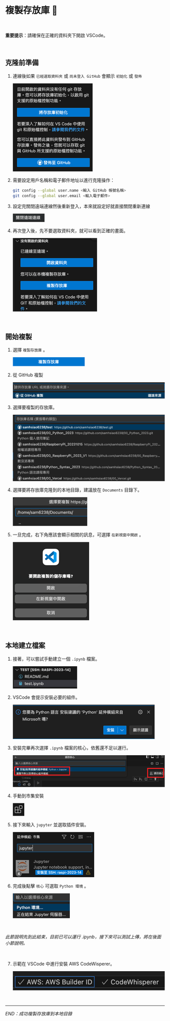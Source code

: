 # 複製存放庫 📌

</br>

**重要提示**：請確保在正確的資料夾下開啟 VSCode。

</br>

## 克隆前準備

1. 連線後如果 `已經選取資料夾` 或 `尚未登入 GitHub` 會顯示 `初始化` 或 `發佈`

    ![](images/img_026.png)


2. 需要設定用戶名稱和電子郵件地址以進行克隆操作：

    ```bash
    git config --global user.name <輸入 GitHub 帳號名稱>
    git config --global user.email <輸入電子郵件>
    ```


3. 設定完關閉遠端連線然後重新登入，本來就設定好就直接關閉重新連線

    ![](images/img_27.png)




4. 再次登入後，先不要選取資料夾，就可以看到正確的畫面。

    ![](images/img_28.png)

</br>

## 開始複製

1. 選擇 `複製存放庫` 。
   
    ![](images/img_29.png)


   
2. 從 GitHub 複製
   
   ![](images/img_30.png)


3. 選擇要複製的存放庫。
   
   ![](images/img_32.png)

4. 選擇要將存放庫克隆到的本地目錄，建議放在 `Documents` 目錄下。
   
   ![](images/img_33.png)

5. 一旦完成，右下角應該會顯示相關的訊息，可選擇 `在新視窗中開啟` 。
   
    ![](images/img_34.png)


</br>

## 本地建立檔案


1. 接著，可以嘗試手動建立一個 `.ipynb` 檔案。
   
   ![](images/img_35.png)
   

2. VSCode 會提示安裝必要的組件。
   
   ![](images/img_37.png)

3. 安裝完畢再次選擇 `.ipynb` 檔案的核心，依舊還不足以運行。
   
   ![](images/img_38.png)

4. 手動到市集安裝
    
    ![](images/img_39.png)

5. 接下來輸入 `jupyter` 並選取插件安裝。
    
    ![](images/img_40.png)

6. 完成後點擊 `核心` 可選取 `Python 環境` 。
    
    ![](images/img_41.png)

</br>

_此節說明先到此結束，目前已可以運行 .ipynb，接下來可以測試上傳，將在後面小節說明。_

<br>

7. 示範在 VSCode 中進行安裝 AWS CodeWisperer。

    ![](images/img_68.png)

</br>

---

_END：成功複製存放庫到本地目錄_


